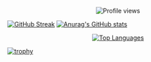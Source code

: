 <p align="center">
  <img src="https://komarev.com/ghpvc/?username=an-vadim-an" alt="Profile views" />
</p>


[![GitHub Streak](https://streak-stats.demolab.com?user=an-vadim-an&theme=dark&locale=ru&date_format=j%20M%5B%20Y%5D)](https://git.io/streak-stats) [![Anurag's GitHub stats](https://github-readme-stats.vercel.app/api?username=an-vadim-an&theme=dark)](https://github.com/anuraghazra/github-readme-stats)

<p align="center">
  <a href="https://github.com/anuraghazra/github-readme-stats">
    <img src="https://github-readme-stats.vercel.app/api/top-langs/?username=an-vadim-an&theme=dark&layout=compact" alt="Top Languages" />
  </a>
</p>


[![trophy](https://github-profile-trophy.vercel.app/?username=an-vadim-an&theme=onedark)](https://github.com/ryo-ma/github-profile-trophy)

